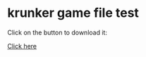 # krunker game file test

<p>Click on the button to download it:<p>
<a href="settings.txt" download="settings.txt">Click here</a>
